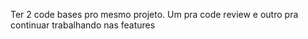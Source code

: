
Ter 2 code bases pro mesmo projeto. Um pra code review e outro pra continuar trabalhando nas features

